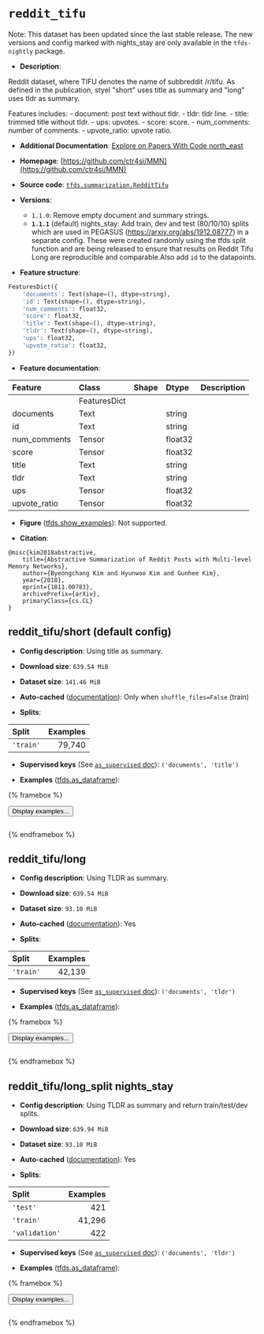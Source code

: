 <div itemscope itemtype="http://schema.org/Dataset">
  <div itemscope itemprop="includedInDataCatalog" itemtype="http://schema.org/DataCatalog">
    <meta itemprop="name" content="TensorFlow Datasets" />
  </div>
  <meta itemprop="name" content="reddit_tifu" />
  <meta itemprop="description" content="Reddit dataset, where TIFU denotes the name of subbreddit /r/tifu.&#10;As defined in the publication, styel &quot;short&quot; uses title as summary and&#10;&quot;long&quot; uses tldr as summary.&#10;&#10;Features includes:&#10;  - document: post text without tldr.&#10;  - tldr: tldr line.&#10;  - title: trimmed title without tldr.&#10;  - ups: upvotes.&#10;  - score: score.&#10;  - num_comments: number of comments.&#10;  - upvote_ratio: upvote ratio.&#10;&#10;To use this dataset:&#10;&#10;```python&#10;import tensorflow_datasets as tfds&#10;&#10;ds = tfds.load(&#x27;reddit_tifu&#x27;, split=&#x27;train&#x27;)&#10;for ex in ds.take(4):&#10;  print(ex)&#10;```&#10;&#10;See [the guide](https://www.tensorflow.org/datasets/overview) for more&#10;informations on [tensorflow_datasets](https://www.tensorflow.org/datasets).&#10;&#10;" />
  <meta itemprop="url" content="https://www.tensorflow.org/datasets/catalog/reddit_tifu" />
  <meta itemprop="sameAs" content="https://github.com/ctr4si/MMN" />
  <meta itemprop="citation" content="@misc{kim2018abstractive,&#10;    title={Abstractive Summarization of Reddit Posts with Multi-level Memory Networks},&#10;    author={Byeongchang Kim and Hyunwoo Kim and Gunhee Kim},&#10;    year={2018},&#10;    eprint={1811.00783},&#10;    archivePrefix={arXiv},&#10;    primaryClass={cs.CL}&#10;}" />
</div>

# `reddit_tifu`


Note: This dataset has been updated since the last stable release. The new
versions and config marked with
<span class="material-icons" title="Available only in the tfds-nightly package">nights_stay</span>
are only available in the `tfds-nightly` package.

*   **Description**:

Reddit dataset, where TIFU denotes the name of subbreddit /r/tifu. As defined in
the publication, styel "short" uses title as summary and "long" uses tldr as
summary.

Features includes: - document: post text without tldr. - tldr: tldr line. -
title: trimmed title without tldr. - ups: upvotes. - score: score. -
num_comments: number of comments. - upvote_ratio: upvote ratio.

*   **Additional Documentation**:
    <a class="button button-with-icon" href="https://paperswithcode.com/dataset/reddit-tifu">
    Explore on Papers With Code
    <span class="material-icons icon-after" aria-hidden="true"> north_east
    </span> </a>

*   **Homepage**: [https://github.com/ctr4si/MMN](https://github.com/ctr4si/MMN)

*   **Source code**:
    [`tfds.summarization.RedditTifu`](https://github.com/tensorflow/datasets/tree/master/tensorflow_datasets/summarization/reddit_tifu.py)

*   **Versions**:

    *   `1.1.0`: Remove empty document and summary strings.
    *   **`1.1.1`** (default)
        <span class="material-icons" title="Available only in the tfds-nightly package">nights_stay</span>:
        Add train, dev and test (80/10/10) splits which are used in PEGASUS
        (https://arxiv.org/abs/1912.08777) in a separate config. These were
        created randomly using the tfds split function and are being released to
        ensure that results on Reddit Tifu Long are reproducible and
        comparable.Also add `id` to the datapoints.

*   **Feature structure**:

```python
FeaturesDict({
    'documents': Text(shape=(), dtype=string),
    'id': Text(shape=(), dtype=string),
    'num_comments': float32,
    'score': float32,
    'title': Text(shape=(), dtype=string),
    'tldr': Text(shape=(), dtype=string),
    'ups': float32,
    'upvote_ratio': float32,
})
```

*   **Feature documentation**:

Feature      | Class        | Shape | Dtype   | Description
:----------- | :----------- | :---- | :------ | :----------
             | FeaturesDict |       |         |
documents    | Text         |       | string  |
id           | Text         |       | string  |
num_comments | Tensor       |       | float32 |
score        | Tensor       |       | float32 |
title        | Text         |       | string  |
tldr         | Text         |       | string  |
ups          | Tensor       |       | float32 |
upvote_ratio | Tensor       |       | float32 |

*   **Figure**
    ([tfds.show_examples](https://www.tensorflow.org/datasets/api_docs/python/tfds/visualization/show_examples)):
    Not supported.

*   **Citation**:

```
@misc{kim2018abstractive,
    title={Abstractive Summarization of Reddit Posts with Multi-level Memory Networks},
    author={Byeongchang Kim and Hyunwoo Kim and Gunhee Kim},
    year={2018},
    eprint={1811.00783},
    archivePrefix={arXiv},
    primaryClass={cs.CL}
}
```


## reddit_tifu/short (default config)

*   **Config description**: Using title as summary.

*   **Download size**: `639.54 MiB`

*   **Dataset size**: `141.46 MiB`

*   **Auto-cached**
    ([documentation](https://www.tensorflow.org/datasets/performances#auto-caching)):
    Only when `shuffle_files=False` (train)

*   **Splits**:

Split     | Examples
:-------- | -------:
`'train'` | 79,740

*   **Supervised keys** (See
    [`as_supervised` doc](https://www.tensorflow.org/datasets/api_docs/python/tfds/load#args)):
    `('documents', 'title')`

*   **Examples**
    ([tfds.as_dataframe](https://www.tensorflow.org/datasets/api_docs/python/tfds/as_dataframe)):

<!-- mdformat off(HTML should not be auto-formatted) -->

{% framebox %}

<button id="displaydataframe">Display examples...</button>
<div id="dataframecontent" style="overflow-x:auto"></div>
<script>
const url = "https://storage.googleapis.com/tfds-data/visualization/dataframe/reddit_tifu-short-1.1.1.html";
const dataButton = document.getElementById('displaydataframe');
dataButton.addEventListener('click', async () => {
  // Disable the button after clicking (dataframe loaded only once).
  dataButton.disabled = true;

  const contentPane = document.getElementById('dataframecontent');
  try {
    const response = await fetch(url);
    // Error response codes don't throw an error, so force an error to show
    // the error message.
    if (!response.ok) throw Error(response.statusText);

    const data = await response.text();
    contentPane.innerHTML = data;
  } catch (e) {
    contentPane.innerHTML =
        'Error loading examples. If the error persist, please open '
        + 'a new issue.';
  }
});
</script>

{% endframebox %}

<!-- mdformat on -->

## reddit_tifu/long

*   **Config description**: Using TLDR as summary.

*   **Download size**: `639.54 MiB`

*   **Dataset size**: `93.10 MiB`

*   **Auto-cached**
    ([documentation](https://www.tensorflow.org/datasets/performances#auto-caching)):
    Yes

*   **Splits**:

Split     | Examples
:-------- | -------:
`'train'` | 42,139

*   **Supervised keys** (See
    [`as_supervised` doc](https://www.tensorflow.org/datasets/api_docs/python/tfds/load#args)):
    `('documents', 'tldr')`

*   **Examples**
    ([tfds.as_dataframe](https://www.tensorflow.org/datasets/api_docs/python/tfds/as_dataframe)):

<!-- mdformat off(HTML should not be auto-formatted) -->

{% framebox %}

<button id="displaydataframe">Display examples...</button>
<div id="dataframecontent" style="overflow-x:auto"></div>
<script>
const url = "https://storage.googleapis.com/tfds-data/visualization/dataframe/reddit_tifu-long-1.1.1.html";
const dataButton = document.getElementById('displaydataframe');
dataButton.addEventListener('click', async () => {
  // Disable the button after clicking (dataframe loaded only once).
  dataButton.disabled = true;

  const contentPane = document.getElementById('dataframecontent');
  try {
    const response = await fetch(url);
    // Error response codes don't throw an error, so force an error to show
    // the error message.
    if (!response.ok) throw Error(response.statusText);

    const data = await response.text();
    contentPane.innerHTML = data;
  } catch (e) {
    contentPane.innerHTML =
        'Error loading examples. If the error persist, please open '
        + 'a new issue.';
  }
});
</script>

{% endframebox %}

<!-- mdformat on -->

## reddit_tifu/long_split <span class="material-icons" title="Available only in the tfds-nightly package">nights_stay</span>

*   **Config description**: Using TLDR as summary and return train/test/dev
    splits.

*   **Download size**: `639.94 MiB`

*   **Dataset size**: `93.10 MiB`

*   **Auto-cached**
    ([documentation](https://www.tensorflow.org/datasets/performances#auto-caching)):
    Yes

*   **Splits**:

Split          | Examples
:------------- | -------:
`'test'`       | 421
`'train'`      | 41,296
`'validation'` | 422

*   **Supervised keys** (See
    [`as_supervised` doc](https://www.tensorflow.org/datasets/api_docs/python/tfds/load#args)):
    `('documents', 'tldr')`

*   **Examples**
    ([tfds.as_dataframe](https://www.tensorflow.org/datasets/api_docs/python/tfds/as_dataframe)):

<!-- mdformat off(HTML should not be auto-formatted) -->

{% framebox %}

<button id="displaydataframe">Display examples...</button>
<div id="dataframecontent" style="overflow-x:auto"></div>
<script>
const url = "https://storage.googleapis.com/tfds-data/visualization/dataframe/reddit_tifu-long_split-1.1.1.html";
const dataButton = document.getElementById('displaydataframe');
dataButton.addEventListener('click', async () => {
  // Disable the button after clicking (dataframe loaded only once).
  dataButton.disabled = true;

  const contentPane = document.getElementById('dataframecontent');
  try {
    const response = await fetch(url);
    // Error response codes don't throw an error, so force an error to show
    // the error message.
    if (!response.ok) throw Error(response.statusText);

    const data = await response.text();
    contentPane.innerHTML = data;
  } catch (e) {
    contentPane.innerHTML =
        'Error loading examples. If the error persist, please open '
        + 'a new issue.';
  }
});
</script>

{% endframebox %}

<!-- mdformat on -->